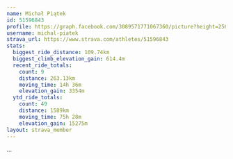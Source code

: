 ```yaml
---
name: Michał Piątek
id: 51596843
profile: https://graph.facebook.com/3089571771067360/picture?height=256&width=256
username: michal-piatek
strava_url: https://www.strava.com/athletes/51596843
stats:
  biggest_ride_distance: 109.74km
  biggest_climb_elevation_gain: 614.4m
  recent_ride_totals:
    count: 9
    distance: 263.13km
    moving_time: 14h 36m
    elevation_gain: 3354m
  ytd_ride_totals:
    count: 49
    distance: 1589km
    moving_time: 75h 28m
    elevation_gain: 15275m
layout: strava_member
--- 
```

...
